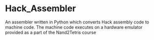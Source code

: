 # Hack_Assembler
An assembler written in Python which converts Hack assembly code to machine code. 
The machine code executes on a hardware emulator provided as a part of the Nand2Tetris course


